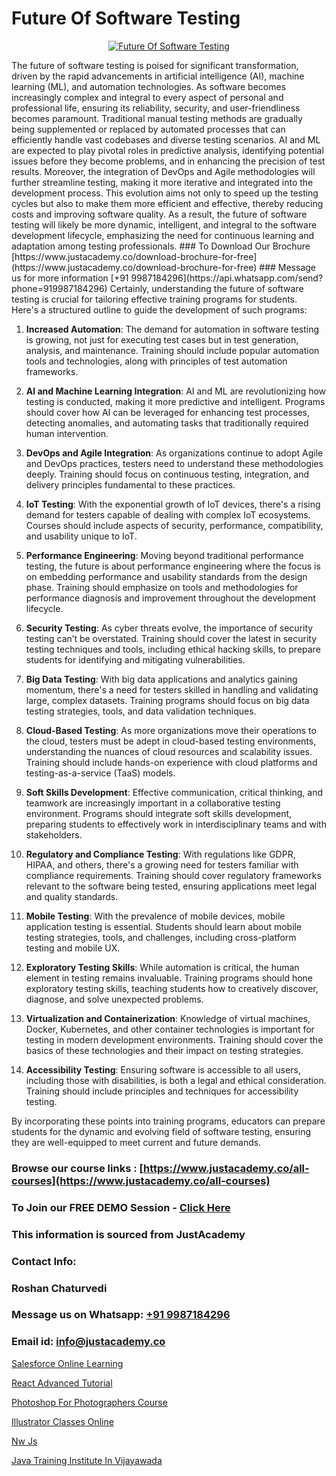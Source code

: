 # Future Of Software Testing

<p align="center">
  <a href="https://justacademy.co/program-detail/software-testing">
    <img src="https://justacademy.co/storage2/program_images/1704700438.webp" alt="Future Of Software Testing">
  </a>
</p>
The future of software testing is poised for significant transformation, driven by the rapid advancements in artificial intelligence (AI), machine learning (ML), and automation technologies. As software becomes increasingly complex and integral to every aspect of personal and professional life, ensuring its reliability, security, and user-friendliness becomes paramount. Traditional manual testing methods are gradually being supplemented or replaced by automated processes that can efficiently handle vast codebases and diverse testing scenarios. AI and ML are expected to play pivotal roles in predictive analysis, identifying potential issues before they become problems, and in enhancing the precision of test results. Moreover, the integration of DevOps and Agile methodologies will further streamline testing, making it more iterative and integrated into the development process. This evolution aims not only to speed up the testing cycles but also to make them more efficient and effective, thereby reducing costs and improving software quality. As a result, the future of software testing will likely be more dynamic, intelligent, and integral to the software development lifecycle, emphasizing the need for continuous learning and adaptation among testing professionals.
### To Download Our Brochure [https://www.justacademy.co/download-brochure-for-free](https://www.justacademy.co/download-brochure-for-free)
### Message us for more information [+91 9987184296](https://api.whatsapp.com/send?phone=919987184296)
Certainly, understanding the future of software testing is crucial for tailoring effective training programs for students. Here's a structured outline to guide the development of such programs:

1) **Increased Automation**: The demand for automation in software testing is growing, not just for executing test cases but in test generation, analysis, and maintenance. Training should include popular automation tools and technologies, along with principles of test automation frameworks.

2) **AI and Machine Learning Integration**: AI and ML are revolutionizing how testing is conducted, making it more predictive and intelligent. Programs should cover how AI can be leveraged for enhancing test processes, detecting anomalies, and automating tasks that traditionally required human intervention.

3) **DevOps and Agile Integration**: As organizations continue to adopt Agile and DevOps practices, testers need to understand these methodologies deeply. Training should focus on continuous testing, integration, and delivery principles fundamental to these practices.

4) **IoT Testing**: With the exponential growth of IoT devices, there's a rising demand for testers capable of dealing with complex IoT ecosystems. Courses should include aspects of security, performance, compatibility, and usability unique to IoT.

5) **Performance Engineering**: Moving beyond traditional performance testing, the future is about performance engineering where the focus is on embedding performance and usability standards from the design phase. Training should emphasize on tools and methodologies for performance diagnosis and improvement throughout the development lifecycle.

6) **Security Testing**: As cyber threats evolve, the importance of security testing can’t be overstated. Training should cover the latest in security testing techniques and tools, including ethical hacking skills, to prepare students for identifying and mitigating vulnerabilities.

7) **Big Data Testing**: With big data applications and analytics gaining momentum, there's a need for testers skilled in handling and validating large, complex datasets. Training programs should focus on big data testing strategies, tools, and data validation techniques.

8) **Cloud-Based Testing**: As more organizations move their operations to the cloud, testers must be adept in cloud-based testing environments, understanding the nuances of cloud resources and scalability issues. Training should include hands-on experience with cloud platforms and testing-as-a-service (TaaS) models.

9) **Soft Skills Development**: Effective communication, critical thinking, and teamwork are increasingly important in a collaborative testing environment. Programs should integrate soft skills development, preparing students to effectively work in interdisciplinary teams and with stakeholders.

10) **Regulatory and Compliance Testing**: With regulations like GDPR, HIPAA, and others, there's a growing need for testers familiar with compliance requirements. Training should cover regulatory frameworks relevant to the software being tested, ensuring applications meet legal and quality standards.

11) **Mobile Testing**: With the prevalence of mobile devices, mobile application testing is essential. Students should learn about mobile testing strategies, tools, and challenges, including cross-platform testing and mobile UX.

12) **Exploratory Testing Skills**: While automation is critical, the human element in testing remains invaluable. Training programs should hone exploratory testing skills, teaching students how to creatively discover, diagnose, and solve unexpected problems.

13) **Virtualization and Containerization**: Knowledge of virtual machines, Docker, Kubernetes, and other container technologies is important for testing in modern development environments. Training should cover the basics of these technologies and their impact on testing strategies.

14) **Accessibility Testing**: Ensuring software is accessible to all users, including those with disabilities, is both a legal and ethical consideration. Training should include principles and techniques for accessibility testing.

By incorporating these points into training programs, educators can prepare students for the dynamic and evolving field of software testing, ensuring they are well-equipped to meet current and future demands.

### Browse our course links : [https://www.justacademy.co/all-courses](https://www.justacademy.co/all-courses) 
### To Join our FREE DEMO Session - [Click Here](https://www.justacademy.co/register-for-course-demo)


### This information is sourced from JustAcademy
### Contact Info:
### Roshan Chaturvedi
### Message us on Whatsapp: [+91 9987184296](https://api.whatsapp.com/send?phone=919987184296)
### Email id: [info@justacademy.co](mailto:info@justacademy.co)
                
[Salesforce Online Learning](https://www.linkedin.com/pulse/salesforce-online-learning-justacademy-qashc?trackingId=7q8%2F04vJL9xGAVB8Edjzog%3D%3D&lipi=urn%3Ali%3Apage%3Ad_flagship3_company_admin%3B1%2Fxl0s9nR82%2ByDHotTO0eg%3D%3D)

[React Advanced Tutorial](https://www.linkedin.com/pulse/react-advanced-tutorial-justacademy-sunnyvale-ka6yc?trackingId=NrUrhRm1Djhy8HmS2H82fQ%3D%3D&lipi=urn%3Ali%3Apage%3Ad_flagship3_company_admin%3Bw3FaZuhqQImafpQ55o%2FftQ%3D%3D)

[Photoshop For Photographers Course](https://medium.com/@mahi3106/photoshop-for-photographers-course-cb9bae425764)

[Illustrator Classes Online](https://medium.com/@ranepooja/illustrator-classes-online-286b251cc8ac)

[Nw Js](https://justacademyin.github.io/justacademy/nw-js)

[Java Training Institute In Vijayawada](https://justacademyin.github.io/justacademy/java-training-institute-in-vijayawada)

